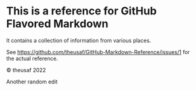 # This is a reference for GitHub Flavored Markdown
It contains a collection of information from various places.

See https://github.com/theusaf/GitHub-Markdown-Reference/issues/1 for the actual reference.

&copy; theusaf 2022

Another random edit
